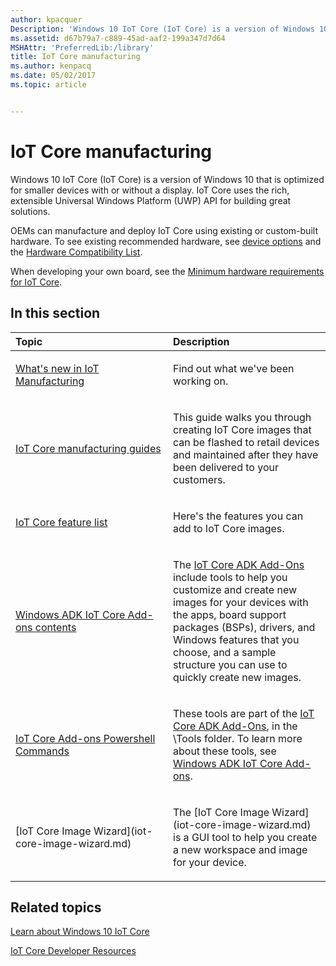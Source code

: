 ```yaml
---
author: kpacquer
Description: 'Windows 10 IoT Core (IoT Core) is a version of Windows 10 that is optimized for smaller devices with or without a display. IoT Core uses the rich, extensible Universal Windows Platform (UWP) API for building great solutions.'
ms.assetid: d67b79a7-c889-45ad-aaf2-199a347d7d64
MSHAttr: 'PreferredLib:/library'
title: IoT Core manufacturing
ms.author: kenpacq
ms.date: 05/02/2017
ms.topic: article


---
```


# IoT Core manufacturing


Windows 10 IoT Core (IoT Core) is a version of Windows 10 that is optimized for smaller devices with or without a display. IoT Core uses the rich, extensible Universal Windows Platform (UWP) API for building great solutions.

OEMs can manufacture and deploy IoT Core using existing or custom-built hardware. To see existing recommended hardware, see [device options](https://developer.microsoft.com/windows/iot/explore/deviceoptions) and the [Hardware Compatibility List](http://go.microsoft.com/fwlink/?LinkID=532948).

When developing your own board, see the [Minimum hardware requirements for IoT Core](https://docs.microsoft.com/windows-hardware/design/minimum/minimum-hardware-requirements-overview#iotcore).

## <span id="in_this_section"></span>In this section


<table>
<colgroup>
<col width="50%" />
<col width="50%" />
</colgroup>
<thead>
<tr class="header">
<th align="left">Topic</th>
<th align="left">Description</th>
</tr>
</thead>
<tbody>

<tr class="odd">
<td align="left"><p><a href="whats-new-in-manufacturing.md" data-raw-source="[What&#39;s new in IoT Manufacturing](whats-new-in-manufacturing.md)">What&#39;s new in IoT Manufacturing</a></p></td>
<td align="left"><p>Find out what we&#39;ve been working on.</p></td>
</tr>

<tr class="odd">
<td align="left"><p><a href="iot-core-manufacturing-guide.md" data-raw-source="[IoT Core manufacturing guides](iot-core-manufacturing-guide.md)">IoT Core manufacturing guides</a></p></td>
<td align="left"><p>This guide walks you through creating IoT Core images that can be flashed to retail devices and maintained after they have been delivered to your customers.</p></td>
</tr>
<tr class="even">
<td align="left"><p><a href="iot-core-feature-list.md" data-raw-source="[IoT Core feature list](iot-core-feature-list.md)">IoT Core feature list</a></p></td>
<td align="left"><p>Here&#39;s the features you can add to IoT Core images.</p></td>
</tr>
<tr class="odd">
<td align="left"><p><a href="iot-core-adk-addons.md" data-raw-source="[Windows ADK IoT Core Add-ons contents](iot-core-adk-addons.md)">Windows ADK IoT Core Add-ons contents</a></p></td>
<td align="left"><p>The <a href="http://go.microsoft.com/fwlink/?LinkId=735028" data-raw-source="[IoT Core ADK Add-Ons](http://go.microsoft.com/fwlink/?LinkId=735028)">IoT Core ADK Add-Ons</a> include tools to help you customize and create new images for your devices with the apps, board support packages (BSPs), drivers, and Windows features that you choose, and a sample structure you can use to quickly create new images.</p></td>
</tr>
<tr class="even">
<td align="left"><p><a href="iot-core-adk-addons-command-line-options.md" data-raw-source="[IoT Core Add-ons Powershell Commands](iot-core-adk-addons-command-line-options.md)">IoT Core Add-ons Powershell Commands</a></p></td>
<td align="left"><p>These tools are part of the <a href="http://go.microsoft.com/fwlink/?LinkId=735028" data-raw-source="[IoT Core ADK Add-Ons](http://go.microsoft.com/fwlink/?LinkId=735028)">IoT Core ADK Add-Ons</a>, in the \Tools folder. To learn more about these tools, see <a href="iot-core-adk-addons.md" data-raw-source="[Windows ADK IoT Core Add-ons](iot-core-adk-addons.md)">Windows ADK IoT Core Add-ons</a>.</p></td>
</tr>
<tr class="odd">
<td align="left"><p>[IoT Core Image Wizard](iot-core-image-wizard.md)</p></td>
<td align="left"><p>The [IoT Core Image Wizard](iot-core-image-wizard.md) is a GUI tool to help you create a new workspace and image for your device.</p></td>
</tr>

</tbody>
</table>

 

## <span id="related_topics"></span>Related topics

[Learn about Windows 10 IoT Core](https://developer.microsoft.com/windows/iot/explore/iotcore)

[IoT Core Developer Resources](https://developer.microsoft.com/windows/iot)
 

 